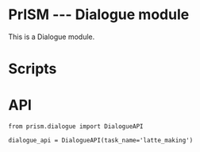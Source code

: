# PrISM --- Dialogue module

This is a Dialogue module.

# Scripts

## 

# API

```
from prism.dialogue import DialogueAPI

dialogue_api = DialogueAPI(task_name='latte_making')
```
